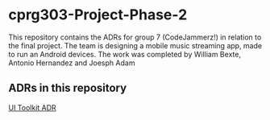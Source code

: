 # cprg303-Project-Phase-2
This repository contains the ADRs for group 7 (CodeJammerz!) in relation to the final project. The team is designing a mobile music streaming app, made to run an Android devices.
The work was completed by William Bexte, Antonio Hernandez and Joesph Adam

## ADRs in this repository
[UI Toolkit ADR](https://github.com/WBexte/cprg303-Project-Phase-2/blob/main/UI_Toolkit_ADR.md)
